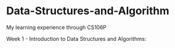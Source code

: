 # Data-Structures-and-Algorithm
My learning experience through CS106P

Week 1 - Introduction	to	Data	Structures	and	Algorithms:

